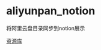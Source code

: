 # aliyunpan_notion

将阿里云盘目录同步到notion展示

[资源库](https://daile.notion.site/daile/50e246ebd6c4404facf6f6b3351078dd)
